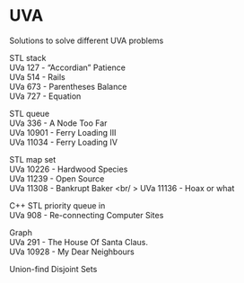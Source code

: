 # UVA
Solutions to solve different UVA problems

STL stack  <br />
UVa 127 - “Accordian” Patience  <br />
UVa 514 - Rails <br />
UVa 673 - Parentheses Balance <br />
UVa 727 - Equation <br />

STL queue <br />
UVa 336 - A Node Too Far <br />
UVa 10901 - Ferry Loading III <br />
UVa 11034 - Ferry Loading IV <br />

STL map set <br />
UVa 10226 - Hardwood Species <br/>
UVa 11239 - Open Source <br />
UVa 11308 - Bankrupt Baker <br/ >
UVa 11136 - Hoax or what <br/>

C++ STL priority queue in <queue> <br />
UVa 908 - Re-connecting Computer Sites <br/>

Graph <br/>
UVa 291 - The House Of Santa Claus. <br/>
UVa 10928 - My Dear Neighbours <br/>

Union-find Disjoint Sets <br/>
